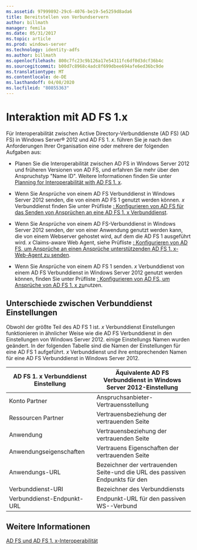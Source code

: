 ```yaml
---
ms.assetid: 97999892-29c6-4076-be19-5e5259d8ada6
title: Bereitstellen von Verbundservern
author: billmath
manager: femila
ms.date: 05/31/2017
ms.topic: article
ms.prod: windows-server
ms.technology: identity-adfs
ms.author: billmath
ms.openlocfilehash: 800c7fc23c9b126a17e54311fc6df0d3dcf36b4c
ms.sourcegitcommit: b00d7c8968c4adc8f699dbee694afe6ed36bc9de
ms.translationtype: MT
ms.contentlocale: de-DE
ms.lasthandoff: 04/08/2020
ms.locfileid: "80855363"
---
```

# <a name="interoperating-with-ad-fs-1x"></a>Interaktion mit AD FS 1.x

Für Interoperabilität zwischen Active Directory-Verbunddienste (AD FS) \(AD FS\) in Windows Server&reg; 2012 und AD FS 1. *x*. führen Sie je nach den Anforderungen Ihrer Organisation eine oder mehrere der folgenden Aufgaben aus:  
  
-   Planen Sie die Interoperabilität zwischen AD FS in Windows Server 2012 und früheren Versionen von AD FS, und erfahren Sie mehr über den Anspruchstyp "Name ID". Weitere Informationen finden Sie unter [Planning for Interoperabilität with AD FS 1. x](https://technet.microsoft.com/library/ff678040.aspx).  
  
-   Wenn Sie Ansprüche von einem AD FS Verbunddienst in Windows Server 2012 senden, die von einem AD FS 1 genutzt werden können. *x* Verbunddienst finden Sie unter Prüfliste [: Konfigurieren von AD FS für das Senden von Ansprüchen an eine AD FS 1. x Verbunddienst](Checklist--Configuring-AD-FS-to-Send-Claims-to-an-AD-FS-1.x-Federation-Service.md).  
  
-   Wenn Sie Ansprüche von einem AD FS-Verbunddienst in Windows Server 2012 senden, der von einer Anwendung genutzt werden kann, die von einem Webserver gehostet wird, auf dem die AD FS 1 ausgeführt wird. *x* Claims\-aware Web Agent, siehe Prüfliste [: Konfigurieren von AD FS, um Ansprüche an einen Ansprüche unterstützenden AD FS 1. x-Web-Agent zu senden](Checklist--Configuring-AD-FS-to-Send-Claims-to-an-AD-FS-1.x-Claims-Aware-Web-Agent.md).  
  
-   Wenn Sie Ansprüche von einem AD FS 1 senden. *x* Verbunddienst von einem AD FS Verbunddienst in Windows Server 2012 genutzt werden können, finden Sie unter Prüfliste [: Konfigurieren von AD FS, um Ansprüche von AD FS 1. x zu](Checklist--Configuring-AD-FS--to-Consume-Claims-from-AD-FS-1.x.md)nutzen.  
  
## <a name="differences-between-federation-service-settings"></a>Unterschiede zwischen Verbunddienst Einstellungen  
Obwohl der größte Teil des AD FS 1 ist. *x* Verbunddienst Einstellungen funktionieren in ähnlicher Weise wie die AD FS Verbunddienst in den Einstellungen von Windows Server 2012. einige Einstellungs Namen wurden geändert. In der folgenden Tabelle sind die Namen der Einstellungen für eine AD FS 1 aufgeführt. *x* Verbunddienst und ihre entsprechenden Namen für eine AD FS Verbunddienst in Windows Server 2012.  
  
|AD FS 1. x Verbunddienst Einstellung|Äquivalente AD FS Verbunddienst in Windows Server 2012-Einstellung  
|----------------------------------------|---------------------------------------------------------------------------------------------------------- 
|Konto Partner|Anspruchsanbieter-Vertrauensstellung  
|Ressourcen Partner|Vertrauensbeziehung der vertrauenden Seite 
|Anwendung|Vertrauensbeziehung der vertrauenden Seite  
|Anwendungseigenschaften|Vertrauens Eigenschaften der vertrauenden Seite  
|Anwendungs-URL|Bezeichner der vertrauenden Seite\-und die URL des passiven Endpunkts für den  
|Verbunddienst-URI|Bezeichner des Verbunddiensts  
|Verbunddienst-Endpunkt-URL|Endpunkt-URL für den passiven WS\--Verbund  
  
## <a name="see-also"></a>Weitere Informationen  
[AD FS und AD FS 1. x-Interoperabilität](https://go.microsoft.com/fwlink/?LinkId=200776)  
  

